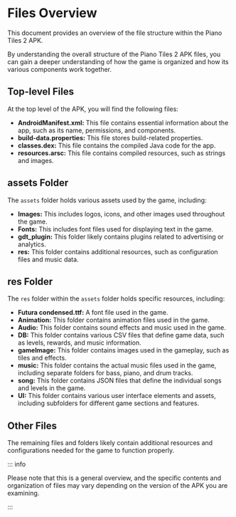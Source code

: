# Files Overview

This document provides an overview of the file structure within the Piano Tiles 2 APK.

By understanding the overall structure of the Piano Tiles 2 APK files, you can gain a deeper understanding of how the game is organized and how its various components work together.

## Top-level Files

At the top level of the APK, you will find the following files:

-   **AndroidManifest.xml:** This file contains essential information about the app, such as its name, permissions, and components.
-   **build-data.properties:** This file stores build-related properties.
-   **classes.dex:** This file contains the compiled Java code for the app.
-   **resources.arsc:** This file contains compiled resources, such as strings and images.

## assets Folder

The `assets` folder holds various assets used by the game, including:

-   **Images:** This includes logos, icons, and other images used throughout the game.
-   **Fonts:** This includes font files used for displaying text in the game.
-   **gdt_plugin:** This folder likely contains plugins related to advertising or analytics.
-   **res:** This folder contains additional resources, such as configuration files and music data.

## res Folder

The `res` folder within the `assets` folder holds specific resources, including:

-   **Futura condensed.ttf:** A font file used in the game.
-   **Animation:** This folder contains animation files used in the game.
-   **Audio:** This folder contains sound effects and music used in the game.
-   **DB:** This folder contains various CSV files that define game data, such as levels, rewards, and music information.
-   **gameImage:** This folder contains images used in the gameplay, such as tiles and effects.
-   **music:** This folder contains the actual music files used in the game, including separate folders for bass, piano, and drum tracks.
-   **song:** This folder contains JSON files that define the individual songs and levels in the game.
-   **UI:** This folder contains various user interface elements and assets, including subfolders for different game sections and features.

## Other Files

The remaining files and folders likely contain additional resources and configurations needed for the game to function properly.

::: info

Please note that this is a general overview, and the specific contents and organization of files may vary depending on the version of the APK you are examining.

:::
